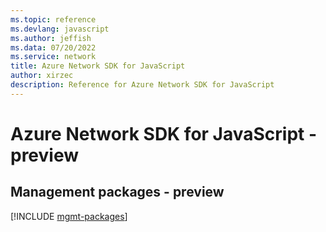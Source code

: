 ```yaml
---
ms.topic: reference
ms.devlang: javascript
ms.author: jeffish
ms.data: 07/20/2022
ms.service: network
title: Azure Network SDK for JavaScript
author: xirzec
description: Reference for Azure Network SDK for JavaScript
---
```

# Azure Network SDK for JavaScript - preview

## Management packages - preview
[!INCLUDE [mgmt-packages](network-mgmt-index.md)]
